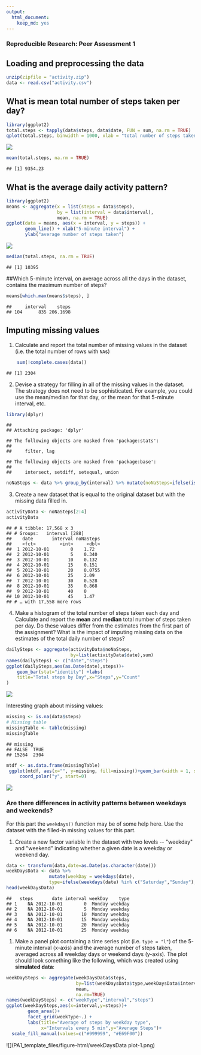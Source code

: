 ```yaml
---
output: 
  html_document: 
    keep_md: yes
---
```






### Reproducible Research: Peer Assessment 1

## Loading and preprocessing the data


```r
unzip(zipfile = "activity.zip")
data <- read.csv("activity.csv")
```

## What is mean total number of steps taken per day?


```r
library(ggplot2)
total.steps <- tapply(data$steps, data$date, FUN = sum, na.rm = TRUE)
qplot(total.steps, binwidth = 1000, xlab = "total number of steps taken each day")
```

![](PA1_template_files/figure-html/histogramTotal-1.png)<!-- -->


```r
mean(total.steps, na.rm = TRUE)
```

```
## [1] 9354.23
```

## What is the average daily activity pattern?


```r
library(ggplot2)
means <- aggregate(x = list(steps = data$steps), 
                   by = list(interval = data$interval), 
                   mean, na.rm = TRUE)
ggplot(data = means, aes(x = interval, y = steps)) + 
       geom_line() + xlab("5-minute interval") + 
       ylab("average number of steps taken")
```

![](PA1_template_files/figure-html/averagePlot-1.png)<!-- -->


```r
median(total.steps, na.rm = TRUE)
```

```
## [1] 10395
```

##Which 5-minute interval, on average across all the days in the dataset, contains the maximum number of steps?


```r
means[which.max(means$steps), ]
```

```
##     interval    steps
## 104      835 206.1698
```

## Imputing missing values

1. Calculate and report the total number of missing values in the dataset (i.e. the total number of rows with `NA`s)


```r
    sum(!complete.cases(data))
```

```
## [1] 2304
```


2. Devise a strategy for filling in all of the missing values in the dataset. The strategy does not need to be sophisticated. For example, you could use the mean/median for that day, or the mean for that 5-minute interval, etc.


```r
library(dplyr)
```

```
## 
## Attaching package: 'dplyr'
```

```
## The following objects are masked from 'package:stats':
## 
##     filter, lag
```

```
## The following objects are masked from 'package:base':
## 
##     intersect, setdiff, setequal, union
```

```r
noNaSteps <- data %>% group_by(interval) %>% mutate(noNaSteps=ifelse(is.na(steps),mean(steps,na.rm = TRUE),steps))
```

3. Create a new dataset that is equal to the original dataset but with the missing data filled in.


```r
activityData <- noNaSteps[2:4]
activityData
```

```
## # A tibble: 17,568 x 3
## # Groups:   interval [288]
##    date       interval noNaSteps
##    <fct>         <int>     <dbl>
##  1 2012-10-01        0    1.72  
##  2 2012-10-01        5    0.340 
##  3 2012-10-01       10    0.132 
##  4 2012-10-01       15    0.151 
##  5 2012-10-01       20    0.0755
##  6 2012-10-01       25    2.09  
##  7 2012-10-01       30    0.528 
##  8 2012-10-01       35    0.868 
##  9 2012-10-01       40    0     
## 10 2012-10-01       45    1.47  
## # … with 17,558 more rows
```



4. Make a histogram of the total number of steps taken each day and Calculate and report the **mean** and **median** total number of steps taken per day. Do these values differ from the estimates from the first part of the assignment? What is the impact of imputing missing data on the estimates of the total daily number of steps?


```r
dailySteps <- aggregate(activityData$noNaSteps,
                        by=list(activityData$date),sum)
names(dailySteps) <- c("date","steps")
ggplot(dailySteps,aes(as.Date(date),steps))+
    geom_bar(stat="identity") +labs(
    title="Total steps by Day",x="Steps",y="Count"
)
```

![](PA1_template_files/figure-html/histogram-1.png)<!-- -->

Interesting graph about missing values:



```r
missing <- is.na(data$steps)
# Missing table
missingTable <- table(missing)
missingTable
```

```
## missing
## FALSE  TRUE 
## 15264  2304
```


```r
mtdf <- as.data.frame(missingTable)
 ggplot(mtdf, aes(x="", y=missing, fill=missing))+geom_bar(width = 1, stat = "identity")+
     coord_polar("y", start=0)
```

![](PA1_template_files/figure-html/pie-1.png)<!-- -->


### Are there differences in activity patterns between weekdays and weekends?

For this part the `weekdays()` function may be of some help here. Use
the dataset with the filled-in missing values for this part.

1. Create a new factor variable in the dataset with two levels -- "weekday" and "weekend" indicating whether a given date is a weekday or weekend day.


```r
data <- transform(data,date=as.Date(as.character(date)))
weekDaysData <- data %>% 
                mutate(weekDay = weekdays(date),
                type=ifelse(weekdays(date) %in% c("Saturday","Sunday"),"weekend","weekday"))
head(weekDaysData)
```

```
##   steps       date interval weekDay    type
## 1    NA 2012-10-01        0  Monday weekday
## 2    NA 2012-10-01        5  Monday weekday
## 3    NA 2012-10-01       10  Monday weekday
## 4    NA 2012-10-01       15  Monday weekday
## 5    NA 2012-10-01       20  Monday weekday
## 6    NA 2012-10-01       25  Monday weekday
```

1. Make a panel plot containing a time series plot (i.e. `type = "l"`) of the 5-minute interval (x-axis) and the average number of steps taken, averaged across all weekday days or weekend days (y-axis). The plot should look something like the following, which was created using **simulated data**:


```r
weekDaySteps <- aggregate(weekDaysData$steps,
                          by=list(weekDaysData$type,weekDaysData$interval),
                          mean,
                          na.rm=TRUE)
names(weekDaySteps) <- c("weekType","interval","steps")
ggplot(weekDaySteps,aes(x=interval,y=steps))+
        geom_area()+
        facet_grid(weekType~.) +
        labs(title="Average of steps by weekday type", 
             x="Intervals every 5 min",y="Average Steps")+
  scale_fill_manual(values=c("#999999", "#E69F00"))
```

![](PA1_template_files/figure-html/weekDaysData plot-1.png)<!-- -->
